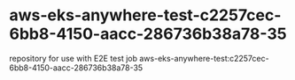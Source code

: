 # aws-eks-anywhere-test-c2257cec-6bb8-4150-aacc-286736b38a78-35
repository for use with E2E test job aws-eks-anywhere-test:c2257cec-6bb8-4150-aacc-286736b38a78-35
